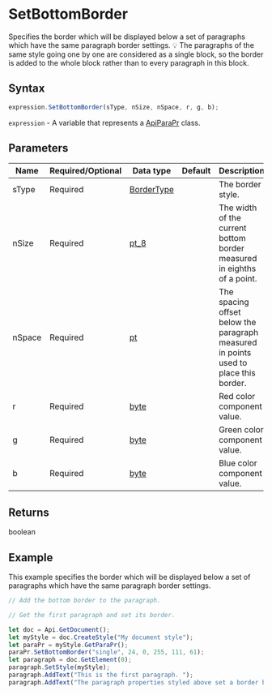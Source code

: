 # SetBottomBorder

Specifies the border which will be displayed below a set of paragraphs which have the same paragraph border settings.
💡 The paragraphs of the same style going one by one are considered as a single block, so the border is added
to the whole block rather than to every paragraph in this block.

## Syntax

```javascript
expression.SetBottomBorder(sType, nSize, nSpace, r, g, b);
```

`expression` - A variable that represents a [ApiParaPr](../ApiParaPr.md) class.

## Parameters

| **Name** | **Required/Optional** | **Data type** | **Default** | **Description** |
| ------------- | ------------- | ------------- | ------------- | ------------- |
| sType | Required | [BorderType](../../Enumeration/BorderType.md) |  | The border style. |
| nSize | Required | [pt_8](../../Enumeration/pt_8.md) |  | The width of the current bottom border measured in eighths of a point. |
| nSpace | Required | [pt](../../Enumeration/pt.md) |  | The spacing offset below the paragraph measured in points used to place this border. |
| r | Required | [byte](../../Enumeration/byte.md) |  | Red color component value. |
| g | Required | [byte](../../Enumeration/byte.md) |  | Green color component value. |
| b | Required | [byte](../../Enumeration/byte.md) |  | Blue color component value. |

## Returns

boolean

## Example

This example specifies the border which will be displayed below a set of paragraphs which have the same paragraph border settings.

```javascript editor-docx
// Add the bottom border to the paragraph.

// Get the first paragraph and set its border.

let doc = Api.GetDocument();
let myStyle = doc.CreateStyle("My document style");
let paraPr = myStyle.GetParaPr();
paraPr.SetBottomBorder("single", 24, 0, 255, 111, 61);
let paragraph = doc.GetElement(0);
paragraph.SetStyle(myStyle);
paragraph.AddText("This is the first paragraph. ");
paragraph.AddText("The paragraph properties styled above set a border below it.");
```
